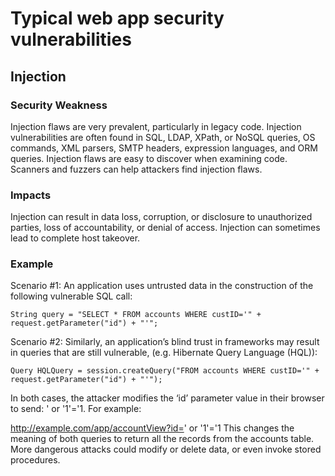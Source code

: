 # Typical web app security vulnerabilities
## Injection
### Security Weakness
Injection flaws are very prevalent, particularly in legacy code. Injection vulnerabilities are often found in SQL, LDAP, XPath, or NoSQL queries, OS commands, XML parsers, SMTP headers, expression languages, and ORM queries.
Injection flaws are easy to discover when examining code. Scanners and fuzzers can help attackers find injection flaws.
### Impacts
Injection can result in data loss, corruption, or disclosure to unauthorized parties, loss of accountability, or denial of access. Injection can sometimes lead to complete host takeover.
### Example
Scenario #1: An application uses untrusted data in the construction of the following vulnerable SQL call:

```String query = "SELECT * FROM accounts WHERE custID='" + request.getParameter("id") + "'";```

Scenario #2: Similarly, an application’s blind trust in frameworks may result in queries that are still vulnerable, (e.g. Hibernate Query Language (HQL)):

```Query HQLQuery = session.createQuery("FROM accounts WHERE custID='" + request.getParameter("id") + "'");```

In both cases, the attacker modifies the ‘id’ parameter value in their browser to send: ' or '1'='1. For example:

http://example.com/app/accountView?id=' or '1'='1
This changes the meaning of both queries to return all the records from the accounts table. More dangerous attacks could modify or delete data, or even invoke stored procedures.
